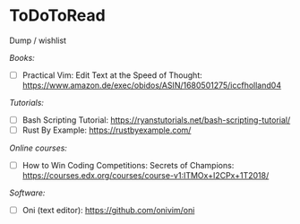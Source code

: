 # ToDoToRead
Dump / wishlist

*Books:*

- [ ] Practical Vim: Edit Text at the Speed of Thought: https://www.amazon.de/exec/obidos/ASIN/1680501275/iccfholland04

*Tutorials:*

- [ ] Bash Scripting Tutorial: https://ryanstutorials.net/bash-scripting-tutorial/
- [ ] Rust By Example: https://rustbyexample.com/

*Online courses:*

- [ ] How to Win Coding Competitions: Secrets of Champions: https://courses.edx.org/courses/course-v1:ITMOx+I2CPx+1T2018/

*Software:*

- [ ] Oni (text editor): https://github.com/onivim/oni
